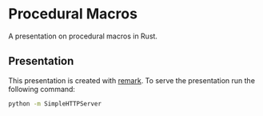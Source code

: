# Procedural Macros
A presentation on procedural macros in Rust.

## Presentation
This presentation is created with [remark][]. To serve the presentation run the following command:

```sh
python -m SimpleHTTPServer
```

[remark]: https://remarkjs.com/#1
